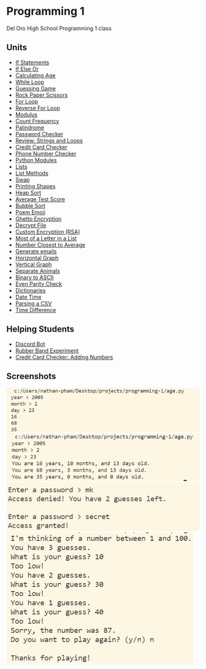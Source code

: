 # Programming 1

Del Oro High School Programming 1 class

## Units

-   [If Statements](if_statement.py)
-   [If Else Or](if_else_or.py)
-   [Calculating Age](age.py)
-   [While Loop](while_loop.py)
-   [Guessing Game](guessing_game.py)
-   [Rock Paper Scissors](rock_paper_scissors.py)
-   [For Loop](for_loop.py)
-   [Reverse For Loop](reverse_for_loop.py)
-   [Modulus](modulus.py)
-   [Count Frequency](count_frequency.py)
-   [Palindrome](palindrome.py)
-   [Password Checker](password_checker.py)
-   [Review: Strings and Loops](review_strings_loops.py)
-   [Credit Card Checker](credit_checker.py)
-   [Phone Number Checker](phone_number_checker.py)
-   [Python Modules](modules.py)
-   [Lists](lists.py)
-   [List Methods](list_methods.py)
-   [Swap](swap.py)
-   [Printing Shapes](printing_shapes.py)
-   [Heap Sort](/heap_sort.py)
-   [Average Test Score](/average_test_score.py)
-   [Bubble Sort](/bubble_sort.py)
-   [Poem Emoji](/poem_emoji.py)
-   [Ghetto Encryption](ghetto_encryption.py)
-   [Decrypt File](decrypt_file.py)
-   [Custom Encryption (RSA)](custom_encryption.py)
-   [Most of a Letter in a List](most_certain_letter.py)
-   [Number Closest to Average](closest_average.py)
-   [Generate emails](generate_email.py)
-   [Horizontal Graph](horizontal_graph.py)
-   [Vertical Graph](vertical_graph.py)
-   [Separate Animals](separate_animals.py)
-   [Binary to ASCII](https://replit.com/@phamn23/Binary-greater-Text#main.py)
-   [Even Parity Check](https://replit.com/@phamn23/Even-Parity-Test#main.py)
-   [Dictionaries](https://replit.com/@phamn23/Dictonaries)
-   [Date Time](https://replit.com/@phamn23/Python-Date#me.py)
-   [Parsing a CSV](https://replit.com/@phamn23/CSV-Zones#main.py)
-   [Time Difference](https://replit.com/@phamn23/Python-Date-with-CSV#main.py)

## Helping Students

-   [Discord Bot](discord_bot.py)
-   [Rubber Band Experiment](rubberbands_experiment/rubberbands.py)
-   [Credit Card Checker: Adding Numbers](adding_numbers.py)

## Screenshots

![](screenshots/2022-01-06-10-06-02.png)
![](screenshots/2022-01-06-10-22-06.png)
![](screenshots/while_loop.png)
![](screenshots/2022-01-10-09-36-11.png)
